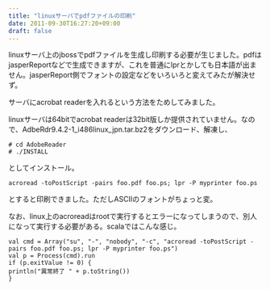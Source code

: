```yaml
---
title: "linuxサーバでpdfファイルの印刷"
date: 2011-09-30T16:27:20+09:00
draft: false
---
```


linuxサーバ上のjbossでpdfファイルを生成し印刷する必要が生じました。pdfはjasperReportなどで生成できますが、これを普通にlprとかしても日本語が出ません。jasperReport側でフォントの設定などをいろいろと変えてみたが解決せず。

サーバにacrobat readerを入れるという方法をためしてみました。

linuxサーバは64bitでacrobat readerは32bit版しか提供されていません。なので、AdbeRdr9.4.2-1_i486linux_jpn.tar.bz2をダウンロード、解凍し、
```
# cd AdobeReader
# ./INSTALL
```
としてインストール。
```
acroread -toPostScript -pairs foo.pdf foo.ps; lpr -P myprinter foo.ps
```
とすると印刷できました。ただしASCIIのフォントがちょっと変。

なお、linux上のacroreadはrootで実行するとエラーになってしまうので、別人になって実行する必要がある。scalaではこんな感じ。
```
val cmd = Array("su", "-", "nobody", "-c", "acroread -toPostScript -pairs foo.pdf foo.ps; lpr -P myprinter foo.ps")
val p = Process(cmd).run
if (p.exitValue != 0) {
println("異常終了 " + p.toString())
}
```